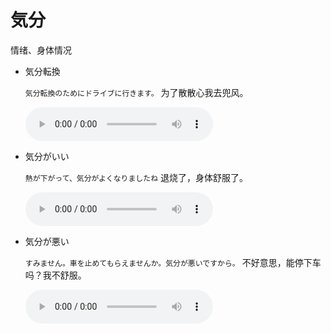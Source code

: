 # 気分

情绪、身体情况

- 気分転換

  `気分転換のためにドライブに行きます。` 为了散散心我去兜风。

  <audio src="http://dict.youdao.com/dictvoice?le=jap&audio=気分転換のためにドライブに行きます。&type=3" controls></audio>

- 気分がいい

  `熱が下がって、気分がよくなりましたね` 退烧了，身体舒服了。

  <audio src="http://dict.youdao.com/dictvoice?le=jap&audio=熱が下がって、気分がよくなりましたね&type=3" controls></audio>

- 気分が悪い

  `すみません。車を止めてもらえませんか。気分が悪いですから。` 不好意思，能停下车吗？我不舒服。

  <audio src="http://dict.youdao.com/dictvoice?le=jap&audio=すみません。車を止めてもらえませんか。気分が悪いですから。&type=3" controls></audio>
